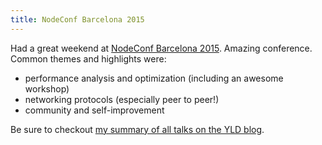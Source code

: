 ```yaml
---
title: NodeConf Barcelona 2015
---
```


Had a great weekend at [NodeConf Barcelona 2015](http://barcelona.nodeconf.com/). Amazing conference. Common themes and highlights were:

  * performance analysis and optimization (including an awesome workshop)
  * networking protocols (especially peer to peer!)
  * community and self-improvement

Be sure to checkout [my summary of all talks on the YLD blog](http://blog.yld.io/2015/11/23/nodeconf-barcelona-2015/).
